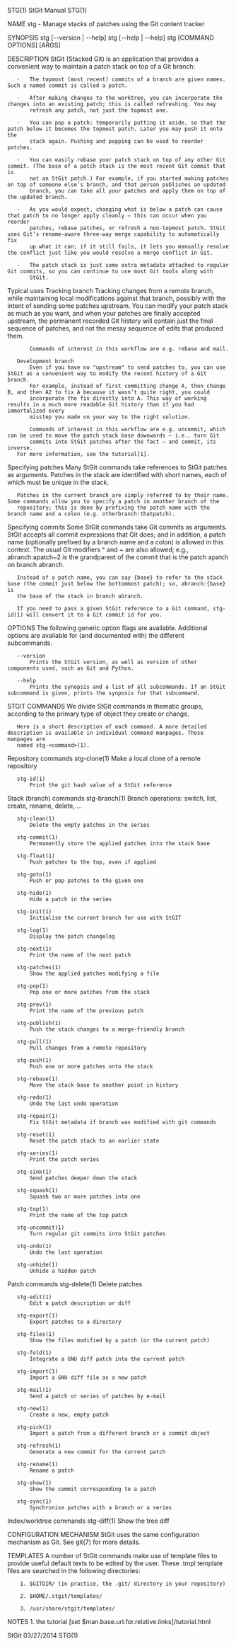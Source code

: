 STG(1)                                                             StGit Manual                                                             STG(1)

NAME
       stg - Manage stacks of patches using the Git content tracker

SYNOPSIS
       stg [--version | --help]
       stg [--help <command> | <command> --help]
       stg <command> [COMMAND OPTIONS] [ARGS]

DESCRIPTION
       StGit (Stacked Git) is an application that provides a convenient way to maintain a patch stack on top of a Git branch:

       ·   The topmost (most recent) commits of a branch are given names. Such a named commit is called a patch.

       ·   After making changes to the worktree, you can incorporate the changes into an existing patch; this is called refreshing. You may
           refresh any patch, not just the topmost one.

       ·   You can pop a patch: temporarily putting it aside, so that the patch below it becomes the topmost patch. Later you may push it onto the
           stack again. Pushing and popping can be used to reorder patches.

       ·   You can easily rebase your patch stack on top of any other Git commit. (The base of a patch stack is the most recent Git commit that is
           not an StGit patch.) For example, if you started making patches on top of someone else’s branch, and that person publishes an updated
           branch, you can take all your patches and apply them on top of the updated branch.

       ·   As you would expect, changing what is below a patch can cause that patch to no longer apply cleanly — this can occur when you reorder
           patches, rebase patches, or refresh a non-topmost patch. StGit uses Git’s rename-aware three-way merge capability to automatically fix
           up what it can; if it still fails, it lets you manually resolve the conflict just like you would resolve a merge conflict in Git.

       ·   The patch stack is just some extra metadata attached to regular Git commits, so you can continue to use most Git tools along with
           StGit.

   Typical uses
       Tracking branch
           Tracking changes from a remote branch, while maintaining local modifications against that branch, possibly with the intent of sending
           some patches upstream. You can modify your patch stack as much as you want, and when your patches are finally accepted upstream, the
           permanent recorded Git history will contain just the final sequence of patches, and not the messy sequence of edits that produced them.

           Commands of interest in this workflow are e.g. rebase and mail.

       Development branch
           Even if you have no "upstream" to send patches to, you can use StGit as a convenient way to modify the recent history of a Git branch.
           For example, instead of first committing change A, then change B, and then A2 to fix A because it wasn’t quite right, you could
           incorporate the fix directly into A. This way of working results in a much more readable Git history than if you had immortalized every
           misstep you made on your way to the right solution.

           Commands of interest in this workflow are e.g. uncommit, which can be used to move the patch stack base downwards — i.e., turn Git
           commits into StGit patches after the fact — and commit, its inverse.
       For more information, see the tutorial[1].

   Specifying patches
       Many StGit commands take references to StGit patches as arguments. Patches in the stack are identified with short names, each of which must
       be unique in the stack.

       Patches in the current branch are simply referred to by their name. Some commands allow you to specify a patch in another branch of the
       repository; this is done by prefixing the patch name with the branch name and a colon (e.g. otherbranch:thatpatch).

   Specifying commits
       Some StGit commands take Git commits as arguments. StGit accepts all commit expressions that Git does; and in addition, a patch name
       (optionally prefixed by a branch name and a colon) is allowed in this context. The usual Git modifiers ^ and ~ are also allowed; e.g.,
       abranch:apatch~2 is the grandparent of the commit that is the patch apatch on branch abranch.

       Instead of a patch name, you can say {base} to refer to the stack base (the commit just below the bottommost patch); so, abranch:{base} is
       the base of the stack in branch abranch.

       If you need to pass a given StGit reference to a Git command, stg-id(1) will convert it to a Git commit id for you.

OPTIONS
       The following generic option flags are available. Additional options are available for (and documented with) the different subcommands.

       --version
           Prints the StGit version, as well as version of other components used, such as Git and Python.

       --help
           Prints the synopsis and a list of all subcommands. If an StGit subcommand is given, prints the synposis for that subcommand.

STGIT COMMANDS
       We divide StGit commands in thematic groups, according to the primary type of object they create or change.

       Here is a short description of each command. A more detailed description is available in individual command manpages. Those manpages are
       named stg-<command>(1).

   Repository commands
       stg-clone(1)
           Make a local clone of a remote repository

       stg-id(1)
           Print the git hash value of a StGit reference

   Stack (branch) commands
       stg-branch(1)
           Branch operations: switch, list, create, rename, delete, ...

       stg-clean(1)
           Delete the empty patches in the series

       stg-commit(1)
           Permanently store the applied patches into the stack base

       stg-float(1)
           Push patches to the top, even if applied

       stg-goto(1)
           Push or pop patches to the given one

       stg-hide(1)
           Hide a patch in the series

       stg-init(1)
           Initialise the current branch for use with StGIT

       stg-log(1)
           Display the patch changelog

       stg-next(1)
           Print the name of the next patch

       stg-patches(1)
           Show the applied patches modifying a file

       stg-pop(1)
           Pop one or more patches from the stack

       stg-prev(1)
           Print the name of the previous patch

       stg-publish(1)
           Push the stack changes to a merge-friendly branch

       stg-pull(1)
           Pull changes from a remote repository

       stg-push(1)
           Push one or more patches onto the stack

       stg-rebase(1)
           Move the stack base to another point in history

       stg-redo(1)
           Undo the last undo operation

       stg-repair(1)
           Fix StGit metadata if branch was modified with git commands

       stg-reset(1)
           Reset the patch stack to an earlier state

       stg-series(1)
           Print the patch series

       stg-sink(1)
           Send patches deeper down the stack

       stg-squash(1)
           Squash two or more patches into one

       stg-top(1)
           Print the name of the top patch

       stg-uncommit(1)
           Turn regular git commits into StGit patches

       stg-undo(1)
           Undo the last operation

       stg-unhide(1)
           Unhide a hidden patch

   Patch commands
       stg-delete(1)
           Delete patches

       stg-edit(1)
           Edit a patch description or diff

       stg-export(1)
           Export patches to a directory

       stg-files(1)
           Show the files modified by a patch (or the current patch)

       stg-fold(1)
           Integrate a GNU diff patch into the current patch

       stg-import(1)
           Import a GNU diff file as a new patch

       stg-mail(1)
           Send a patch or series of patches by e-mail

       stg-new(1)
           Create a new, empty patch

       stg-pick(1)
           Import a patch from a different branch or a commit object

       stg-refresh(1)
           Generate a new commit for the current patch

       stg-rename(1)
           Rename a patch

       stg-show(1)
           Show the commit corresponding to a patch

       stg-sync(1)
           Synchronise patches with a branch or a series

   Index/worktree commands
       stg-diff(1)
           Show the tree diff

CONFIGURATION MECHANISM
       StGit uses the same configuration mechanism as Git. See git(7) for more details.

TEMPLATES
       A number of StGit commands make use of template files to provide useful default texts to be edited by the user. These <name>.tmpl template
       files are searched in the following directories:

        1. $GITDIR/ (in practice, the .git/ directory in your repository)

        2. $HOME/.stgit/templates/

        3. /usr/share/stgit/templates/

NOTES
        1. the tutorial
           [set $man.base.url.for.relative.links]/tutorial.html

StGit                                                               03/27/2014                                                              STG(1)
